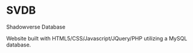 # SVDB
Shadowverse Database

Website built with HTML5/CSS/Javascript/JQuery/PHP utilizing a MySQL database.
